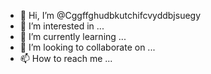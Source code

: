 - 👋 Hi, I’m @Cggffghudbkutchifcvyddbjsuegy
- 👀 I’m interested in ...
- 🌱 I’m currently learning ...
- 💞️ I’m looking to collaborate on ...
- 📫 How to reach me ...

<!---
Cggffghudbkutchifcvyddbjsuegy/Cggffghudbkutchifcvyddbjsuegy is a ✨ special ✨ repository because its `README.md` (this file) appears on your GitHub profile.
You can click the Preview link to take a look at your changes.
--->
